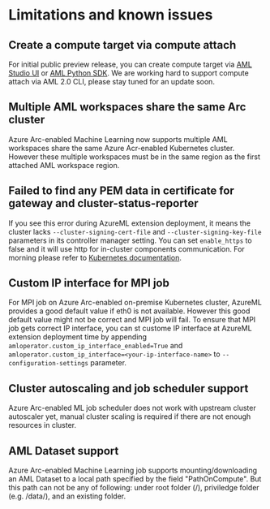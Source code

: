 # Limitations and known issues

## Create a compute target via compute attach

For initial public preview release, you can create compute target via [AML Studio UI](attach-compute.md#create-a-compute-target-via-aml-studio-ui) or [AML Python SDK](attach-compute.md#create-a-compute-target-via-aml-python-sdk). We are working hard to support compute attach via AML 2.0 CLI, please stay tuned for an update soon.

## Multiple AML workspaces share the same Arc cluster

Azure Arc-enabled Machine Learning now supports multiple AML workspaces share the same Azure Acr-enabled Kubernetes cluster. However these multiple workspaces must be in the same region as the first attached AML workspace region.

## Failed to find any PEM data in certificate for gateway and cluster-status-reporter

If you see this error during AzureML extension deployment, it means the cluster lacks ```--cluster-signing-cert-file``` and ```--cluster-signing-key-file``` parameters in its controller manager setting. You can set ```enable_https``` to false and it will use http for in-cluster components communication. For morning please refer to [Kubernetes documentation](https://kubernetes.io/docs/tasks/tls/managing-tls-in-a-cluster/#a-note-to-cluster-administrators).

## Custom IP interface for MPI job

For MPI job on Azure Arc-enabled on-premise Kubernetes cluster, AzureML provides a good default value if eth0 is not available. However this good default value might not be correct and MPI job will fail. To ensure that MPI job gets correct IP interface, you can st custome IP interface at AzureML extension deployment time by appending ```amloperator.custom_ip_interface_enabled=True``` and ```amloperator.custom_ip_interface=<your-ip-interface-name>``` to ```--configuration-settings``` parameter.  

## Cluster autoscaling and job scheduler support

Azure Arc-enabled ML job scheduler does not work with upstream cluster autoscaler yet, manual cluster scaling is required if there are not enough resources in cluster.

## AML Dataset support

Azure Arc-enabled Machine Learning job supports mounting/downloading an AML Dataset to a local path specified by the field "PathOnCompute". But this path can not be any of following: under root folder (/<myfolder>), priviledge folder (e.g. /data/<myfolder>), and an existing folder. 
